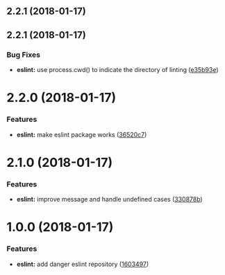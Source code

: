 <a name="2.2.1"></a>
## 2.2.1 (2018-01-17)



<a name="2.2.1"></a>
## 2.2.1 (2018-01-17)


### Bug Fixes

* **eslint:** use process.cwd() to indicate the directory of linting ([e35b93e](https://github.com/tychota/taiichi/commit/e35b93e))



<a name="2.2.0"></a>
# 2.2.0 (2018-01-17)


### Features

* **eslint:** make eslint package works ([36520c7](https://github.com/tychota/taiichi/commit/36520c7))



<a name="2.1.0"></a>
# 2.1.0 (2018-01-17)


### Features

* **eslint:** improve message and handle undefined cases ([330878b](https://github.com/tychota/taiichi/commit/330878b))



<a name="1.0.0"></a>
# 1.0.0 (2018-01-17)


### Features

* **eslint:** add danger eslint repository ([1603497](https://github.com/tychota/taiichi/commit/1603497))



